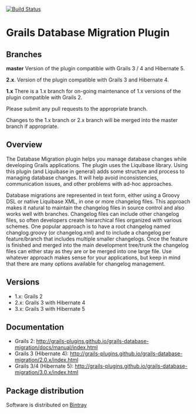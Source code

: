 [![Build Status](https://travis-ci.org/grails-plugins/grails-database-migration.svg)](https://travis-ci.org/grails-plugins/grails-database-migration)

# Grails Database Migration Plugin

## Branches

**master** Version of the plugin compatible with Grails 3 / 4 and Hibernate 5.

**2.x**. Version of the plugin compatible with Grails 3 and Hibernate 4.

**1.x** There is a 1.x branch for on-going maintenance of 1.x versions of the plugin compatible with Grails 2. 

Please submit any pull requests to the appropriate branch.  

Changes to the 1.x branch or 2.x branch will be merged into the master branch if appropriate.

## Overview

The Database Migration plugin helps you manage database changes while developing Grails applications. The plugin uses the Liquibase library. Using this plugin (and Liquibase in general) adds some structure and process to managing database changes. It will help avoid inconsistencies, communication issues, and other problems with ad-hoc approaches.

Database migrations are represented in text form, either using a Groovy DSL or native Liquibase XML, in one or more changelog files. This approach makes it natural to maintain the changelog files in source control and also works well with branches. Changelog files can include other changelog files, so often developers create hierarchical files organized with various schemes.
One popular approach is to have a root changelog named changlog.groovy (or changelog.xml) and to include a changelog per feature/branch that includes multiple smaller changelogs. Once the feature is finished and merged into the main development tree/trunk the changelog files can either stay as they are or be merged into one large file. Use whatever approach makes sense for your applications, but keep in mind that there are many options available for changelog management.

## Versions
* 1.x: Grails 2
* 2.x: Grails 3 with Hibernate 4
* 3.x: Grails 3 with Hibernate 5

## Documentation
* Grails 2:                 http://grails-plugins.github.io/grails-database-migration/docs/manual/index.html
* Grails 3 (Hibernate 4):   http://grails-plugins.github.io/grails-database-migration/2.0.x/index.html
* Grails 3/4 (Hibernate 5): http://grails-plugins.github.io/grails-database-migration/3.0.x/index.html


## Package distribution

Software is distributed on [Bintray](https://bintray.com/grails/plugins/database-migration)

